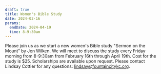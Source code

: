 ```yaml
---
draft: true
title: Women's Bible Study
date: 2024-02-16
params:
  endDate: 2024-04-19
  time: 8–9:30am
---
```

Please join us as we start a new women's Bible study "Sermon on the Mount" by Jen Wilken. We will meet to discuss the study every Friday morning from 8-9:30am from February 16th through April 19th. Cost for the study is $25. Scholarships are available upon request. Please contact Lindsay Cottier for any questions: lindsay@fountaincitykc.org.

<!--more-->
